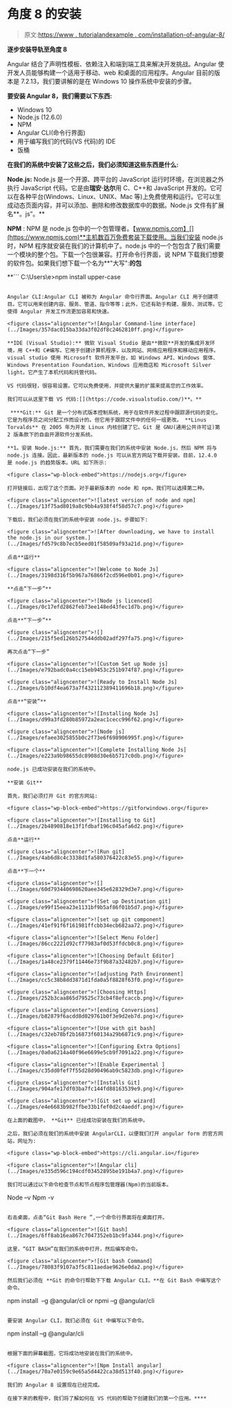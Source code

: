 # 角度 8 的安装

> 原文:[https://www . tutorialandexample . com/installation-of-angular-8/](https://www.tutorialandexample.com/installation-of-angular-8/)

**逐步安装导轨至角度 8**

Angular 结合了声明性模板、依赖注入和端到端工具来解决开发挑战。Angular 使开发人员能够构建一个适用于移动、web 和桌面的应用程序。Angular 目前的版本是 7.2.13，我们要讲解的是在 Windows 10 操作系统中安装的步骤。

**要安装 Angular 8，我们需要以下东西:**

*   Windows 10
*   Node.js (12.6.0)
*   NPM
*   Angular CLI(命令行界面)
*   用于编写我们的代码(VS 代码)的 IDE
*   饭桶

**在我们的系统中安装了这些之后，我们必须知道这些东西是什么:**

**Node.js:** Node.js 是一个开源、跨平台的 JavaScript 运行时环境，在浏览器之外执行 JavaScript 代码。它是由**瑞安·达尔**用 C、C++和 JavaScript 开发的。它可以在各种平台(Windows、Linux、UNIX、Mac 等)上免费使用和运行。它可以生成动态页面内容，并可以添加、删除和修改数据库中的数据。Node.js 文件有扩展名**。js”。**

**NPM** : NPM 是 node.js 包中的一个包管理者。【www.npmjs.com】[](https://www.npmjs.com)**主机数百万免费套装下载使用。当我们安装 node.js 时，NPM 程序就安装在我们的计算机中了。node.js 中的一个包包含了我们需要一个模块的整个包。下载一个包很兼容。打开命令行界面，说 NPM 下载我们想要的软件包。如果我们想下载一个名为**"大写":**的包**

 **```
C:\Users\e>npm install upper-case
```

Angular CLI:Angular CLI 被称为 Angular 命令行界面。Angular CLI 用于创建项目。它可以用来创建内容、服务、管道、指令等等；此外，它还有助于构建、服务、测试等。它使得 Angular 开发工作流更加容易和快速。

<figure class="aligncenter">![Angular Command-line interface](../Images/357dac015ba33da3f02df8c2462810ff.png)</figure>

**IDE (Visual Studio):** 微软 Visual Studio 是由**微软**开发的集成开发环境，用 C++和 C#编写。它用于创建计算机程序，以及网站、网络应用程序和移动应用程序。visual studio 使用 Microsoft 软件开发平台，如 Windows API、Windows 窗体、Windows Presentation Foundation、Windows 应用商店和 Microsoft Silver light。它产生了本机代码和托管代码。

VS 代码很轻，很容易设置。它可以免费使用，并提供大量的扩展来提高您的工作效率。

我们可以从这里下载 VS 代码:[](https://code.visualstudio.com/)**。**

 ****Git:** Git 是一个分布式版本控制系统，用于在软件开发过程中跟踪源代码的变化。它是为程序员之间分配工作而设计的。但它用于跟踪文件中的任何一组更改。 **Linus Torvalds** 在 2005 年为开发 Linux 内核创建了它。Git 是 GNU(通用公共许可证)第 2 版条款下的自由开源软件分发系统。

**1。安装 Node.js:** 首先，我们需要在我们的系统中安装 Node.js，然后 NPM 将与 node.js 连接。因此，最新版本的 node.js 可以从官方网站下载并安装。目前，12.4.0 是 node.js 的趋势版本。URL 如下所示:

<figure class="wp-block-embed">https://nodejs.org</figure>

打开链接后，出现了这个页面。对于最新版本的 node 和 npm，我们可以选择第二种。

<figure class="aligncenter">![latest version of node and npm](../Images/13f75ad8019a8c9bb4a938f4f58d57c7.png)</figure>

下载后，我们必须在我们的系统中安装 node.js。步骤如下:

<figure class="aligncenter">![After downloading, we have to install the node.js in our system.](../Images/fd579c8b7ecb5eed01f58509af93a21d.png)</figure>

点击**运行**

<figure class="aligncenter">![Welcome to Node Js](../Images/3198d316f5b967a76866f2cd596e0b01.png)</figure>

**点击“下一步”**

<figure class="aligncenter">![Node js licenced](../Images/0c17efd2862feb73ee148ed43fec1d7b.png)</figure>

点击**“下一步”**

<figure class="aligncenter">![](../Images/215f5ed126b527544ddb02adf297fa75.png)</figure>

再次点击“下一步”

<figure class="aligncenter">![Custom Set up Node js](../Images/e792badc0a4cc15eb9453c251b974f87.png)</figure>

<figure class="aligncenter">![Ready to Install Node Js](../Images/b10df4ea673a7f432112389411696b18.png)</figure>

点击**“安装”**

<figure class="aligncenter">![Installing Node Js](../Images/d99a3fd280b85972a2eac1cecc996f62.png)</figure>

<figure class="aligncenter">![Node js](../Images/efaee3025855b0c2f73e6f698906995f.png)</figure>

<figure class="aligncenter">![Complete Installing Node Js](../Images/e223a9b98655dc8908d30e6b5717c0db.png)</figure>

node.js 已成功安装在我们的系统中。

**安装 Git**

首先，我们必须打开 Git 的官方网站:

<figure class="wp-block-embed">https://gitforwindows.org</figure>

<figure class="aligncenter">![Installing to Git](../Images/2b4890818e13f1fdbaf196c045afa6d2.png)</figure>

点击**运行**

<figure class="aligncenter">![Run git](../Images/4ab6d8c4c3338d1fa580376422c83e55.png)</figure>

点击**下一个**

<figure class="aligncenter">![](../Images/60d793440698620aee345e628329d3e7.png)</figure>

<figure class="aligncenter">![Set up Destination git](../Images/e99f15eea23e1131bf9b5af86f01b5d7.png)</figure>

<figure class="aligncenter">![set up git component](../Images/41ef91f6f161981ffcbb34ecb682aa72.png)</figure>

<figure class="aligncenter">![Select Menu Folder](../Images/86cc2221d92cf77983af0d53ffdcb0c8.png)</figure>

<figure class="aligncenter">![Choosing Default Editor](../Images/1a48ce2379f11446e73f9b87a32482b7.png)</figure>

<figure class="aligncenter">![adjusting Path Environment](../Images/cc5c38b8dd3871d1fda0a5f8828f63f0.png)</figure>

<figure class="aligncenter">![Choosing Https](../Images/252b3caa865d79525c73cb4f8efcaccb.png)</figure>

<figure class="aligncenter">![ending Conversions](../Images/b82879f6acdd8d029761b0f3e9d2eb7d.png)</figure>

<figure class="aligncenter">![Use with git bash](../Images/c32eb78bf2b16873f60134a29b6871c9.png)</figure>

<figure class="aligncenter">![Configuring Extra Options](../Images/0a0a6214a40f96e6699e5cb9f7091a22.png)</figure>

<figure class="aligncenter">![Enable Experimental ](../Images/c35dd0fef7f55d28d90496ab9c5823db.png)</figure>

<figure class="aligncenter">![Installs Git](../Images/904afe17df03ba7fc144fd88163539e9.png)</figure>

<figure class="aligncenter">![Git set up wizard](../Images/e4e6683b982ffbe33b1fef0d2c4aeddf.png)</figure>

在上面的截图中， **Git** 已经成功安装在我们的系统中。

之后，我们必须在我们的系统中安装 AngularCLI，以便我们打开 angular form 的官方网站，网址为:

<figure class="wp-block-embed">https://cli.angular.io</figure>

<figure class="aligncenter">![Angular cli](../Images/e335d596c194cdf03452895be191b4a7.png)</figure>

我们可以通过以下命令检查节点和节点程序包管理器(Npm)的当前版本。

```
Node –v
Npm -v 
```

右击桌面，点击“Git Bash Here ”,一个命令行界面将在桌面打开。

<figure class="aligncenter">![Git bash](../Images/6ff8ab16ea867c7047352eb1bc9fa344.png)</figure>

这里，“GIT BASH”在我们的系统中打开，然后编写命令。

<figure class="aligncenter">![Git bash Command](../Images/78083f9107a3f5c811aedae9626e0da2.png)</figure>

然后我们必须在 **Git 的命令行帮助下下载 Angular CLI。**在 Git Bash 中编写这个命令。

```
npm install  –g @angular/cli
 or
 npmi –g @angular/cli 
```

要安装 Angular CLI，我们必须在 Git 中编写以下命令。

```
npm install –g @angular/cli
```

根据下面的屏幕截图，它将成功地安装在我们的系统中。

<figure class="aligncenter">![Npm Install angular](../Images/70a7e0159c9e65a5d4422ca38d513f40.png)</figure>

我们的 Angular 8 设置现在已经完成。

在接下来的教程中，我们将了解如何在 VS 代码的帮助下创建我们的第一个应用。****